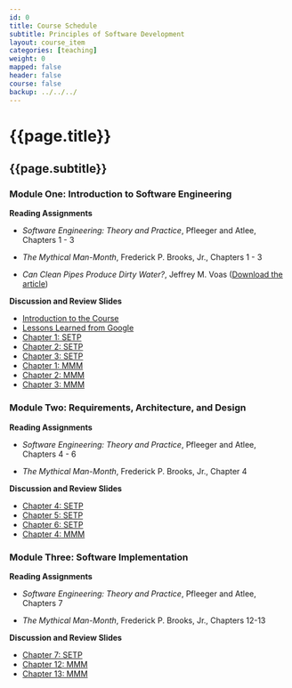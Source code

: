 ```yaml
---
id: 0 
title: Course Schedule
subtitle: Principles of Software Development 
layout: course_item 
categories: [teaching]
weight: 0
mapped: false
header: false 
course: false 
backup: ../../../
---
```


# {{page.title}}

## {{page.subtitle}}

### Module One: Introduction to Software Engineering 

**Reading Assignments**

- <em>Software Engineering: Theory and Practice</em>, Pfleeger and Atlee, Chapters 1 - 3 <p> 
- <em>The Mythical Man-Month</em>,  Frederick P. Brooks, Jr., Chapters 1 - 3 <p>
- <em>Can Clean Pipes Produce Dirty Water?</em>, Jeffrey M. Voas ([Download the article](http://www.cigital.com/papers/download/qualitytime2.pdf*))

**Discussion and Review Slides**

<ul>

  <li> <a target="_blank" href ="{{site.baseurl}}teaching/cs290F2013/provide/slides/module1/cs290F2013-introduction.html">Introduction to the Course</a>

  <li> <a target="_blank" href ="{{site.baseurl}}teaching/cs290F2013/provide/slides/module1/cs290F2013-lessons.html">Lessons Learned from Google</a>

  <li> <a target="_blank" href ="{{site.baseurl}}teaching/cs290F2013/provide/slides/module1/cs290F2013-chapter1.html">Chapter 1: SETP</a>

  <li> <a target="_blank" href ="{{site.baseurl}}teaching/cs290F2013/provide/slides/module1/cs290F2013-chapter2.html">Chapter 2: SETP</a>

  <li> <a target="_blank" href ="{{site.baseurl}}teaching/cs290F2013/provide/slides/module1/cs290F2013-chapter3.html">Chapter 3: SETP</a>

  <li> <a target="_blank" href ="{{site.baseurl}}teaching/cs290F2013/provide/slides/module1/cs290F2013-mmm1.html">Chapter 1: MMM</a>

  <li> <a target="_blank" href ="{{site.baseurl}}teaching/cs290F2013/provide/slides/module1/cs290F2013-mmm2.html">Chapter 2: MMM</a>

  <li> <a target="_blank" href ="{{site.baseurl}}teaching/cs290F2013/provide/slides/module1/cs290F2013-mmm3.html">Chapter 3: MMM</a>

</ul>

### Module Two: Requirements, Architecture, and Design

**Reading Assignments**

- <em>Software Engineering: Theory and Practice</em>, Pfleeger and Atlee, Chapters 4 - 6<p> 
- <em>The Mythical Man-Month</em>,  Frederick P. Brooks, Jr., Chapter 4 <p>

**Discussion and Review Slides**

<ul>

  <li> <a target="_blank" href ="{{site.baseurl}}teaching/cs290F2013/provide/slides/module2/cs290F2013-chapter4.html">Chapter 4: SETP</a>

  <li> <a target="_blank" href ="{{site.baseurl}}teaching/cs290F2013/provide/slides/module2/cs290F2013-chapter5.html">Chapter 5: SETP</a>

  <li> <a target="_blank" href ="{{site.baseurl}}teaching/cs290F2013/provide/slides/module2/cs290F2013-chapter6.html">Chapter 6: SETP</a>

  <li> <a target="_blank" href ="{{site.baseurl}}teaching/cs290F2013/provide/slides/module2/cs290F2013-mmm4.html">Chapter 4: MMM</a>

</ul>

### Module Three: Software Implementation 

**Reading Assignments**

- <em>Software Engineering: Theory and Practice</em>, Pfleeger and Atlee, Chapters 7<p> 
- <em>The Mythical Man-Month</em>,  Frederick P. Brooks, Jr., Chapters 12-13<p>

**Discussion and Review Slides**

<ul>

  <li> <a target="_blank" href ="{{site.baseurl}}teaching/cs290F2013/provide/slides/module2/cs290F2013-chapter7.html">Chapter 7: SETP</a>

  <li> <a target="_blank" href ="{{site.baseurl}}teaching/cs290F2013/provide/slides/module2/cs290F2013-mmm12.html">Chapter 12: MMM</a>

  <li> <a target="_blank" href ="{{site.baseurl}}teaching/cs290F2013/provide/slides/module2/cs290F2013-mmm13.html">Chapter 13: MMM</a>

</ul>

